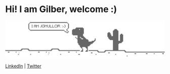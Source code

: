 # Hi! I am Gilber, welcome :)

<img src="https://github.com/jgmullor/jgmullor/raw/master/github-welcome.gif" alt="Funny Chrome dinosaur animation singing Baby don't hurt me">

[LinkedIn](https://www.linkedin.com/in/jgmullor/) | [Twitter](https://www.twitter.com/jgmullor/)

